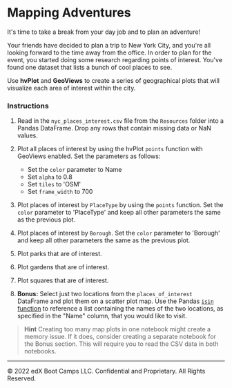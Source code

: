 # Mapping Adventures

It's time to take a break from your day job and to plan an adventure!

Your friends have decided to plan a trip to New York City, and you're all looking forward to the time away from the office. In order to plan for the event, you started doing some research regarding points of interest. You've found one dataset that lists a bunch of cool places to see.

Use **hvPlot** and **GeoViews** to create a series of geographical plots that will visualize each area of interest within the city.

### Instructions

1. Read in the `nyc_places_interest.csv` file from the `Resources` folder into a Pandas DataFrame. Drop any rows that contain missing data or NaN values.

2. Plot all places of interest by using the hvPlot `points` function with GeoViews enabled. Set the parameters as follows:

    * Set the `color` parameter to Name
    * Set `alpha` to 0.8
    * Set `tiles` to 'OSM'
    * Set `frame_width` to 700

3. Plot places of interest by `PlaceType` by using the `points` function.  Set the `color` parameter to 'PlaceType' and keep all other parameters the same as the previous plot.

4. Plot places of interest by `Borough`. Set the `color` parameter to 'Borough' and keep all other parameters the same as the previous plot.

5. Plot parks that are of interest.

6. Plot gardens that are of interest.

7. Plot squares that are of interest.

8. **Bonus:** Select just two locations from the `places_of_interest` DataFrame and plot them on a scatter plot map. Use the Pandas [`isin` function](https://pandas.pydata.org/pandas-docs/stable/reference/api/pandas.DataFrame.isin.html) to reference a list containing the names of the two locations, as specified in the "Name" column, that you would like to visit.

> **Hint** Creating too many map plots in one notebook might create a memory issue. If it does, consider creating a separate notebook for the Bonus section. This will require you to read the CSV data in both notebooks.

---

© 2022 edX Boot Camps LLC. Confidential and Proprietary. All Rights Reserved.
